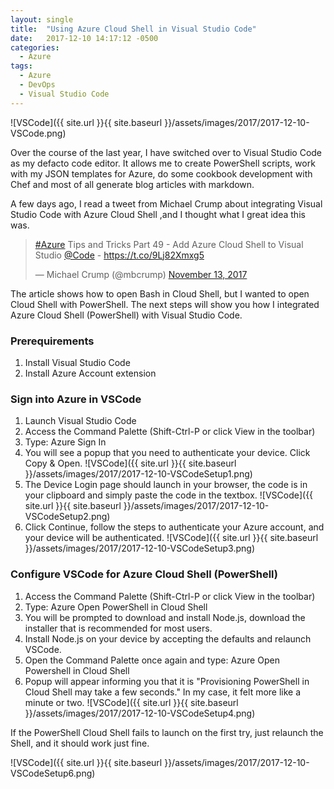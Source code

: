 ```yaml
---
layout: single
title:  "Using Azure Cloud Shell in Visual Studio Code"
date:   2017-12-10 14:17:12 -0500
categories:
  - Azure
tags:
  - Azure
  - DevOps
  - Visual Studio Code
---
```


![VSCode]({{ site.url }}{{ site.baseurl }}/assets/images/2017/2017-12-10-VSCode.png)

Over the course of the last year, I have switched over to Visual Studio Code as my defacto code editor.  It allows me to create PowerShell scripts, work with my JSON templates for Azure, do some cookbook development with Chef and most of all generate blog articles with markdown.

A few days ago, I read a tweet from Michael Crump about integrating Visual Studio Code with Azure Cloud Shell ,and I thought what I great idea this was. 

<blockquote class="twitter-tweet" data-cards="hidden" data-lang="en"><p lang="en" dir="ltr"><a href="https://twitter.com/hashtag/Azure?src=hash&amp;ref_src=twsrc%5Etfw">#Azure</a> Tips and Tricks Part 49 - Add Azure Cloud Shell to Visual Studio <a href="https://twitter.com/code?ref_src=twsrc%5Etfw">@Code</a> - <a href="https://t.co/9Lj82Xmxg5">https://t.co/9Lj82Xmxg5</a></p>&mdash; Michael Crump (@mbcrump) <a href="https://twitter.com/mbcrump/status/930018655710121984?ref_src=twsrc%5Etfw">November 13, 2017</a></blockquote>
<script async src="https://platform.twitter.com/widgets.js" charset="utf-8"></script>

The article shows how to open Bash in Cloud Shell, but I wanted to open Cloud Shell with PowerShell. The next steps will show you how I integrated Azure Cloud Shell (PowerShell) with Visual Studio Code.

### Prerequirements

1. Install Visual Studio Code
2. Install Azure Account extension

### Sign into Azure in VSCode

1. Launch Visual Studio Code
2. Access the Command Palette (Shift-Ctrl-P or click View in the toolbar)
3. Type: Azure Sign In
4. You will see a popup that you need to authenticate your device. Click Copy & Open.
![VSCode]({{ site.url }}{{ site.baseurl }}/assets/images/2017/2017-12-10-VSCodeSetup1.png)
5. The Device Login page should launch in your browser, the code is in your clipboard and simply paste the code in the textbox.
![VSCode]({{ site.url }}{{ site.baseurl }}/assets/images/2017/2017-12-10-VSCodeSetup2.png)
6. Click Continue, follow the steps to authenticate your Azure account, and your device will be authenticated.
![VSCode]({{ site.url }}{{ site.baseurl }}/assets/images/2017/2017-12-10-VSCodeSetup3.png)

### Configure VSCode for Azure Cloud Shell (PowerShell)

1. Access the Command Palette (Shift-Ctrl-P or click View in the toolbar)
2. Type: Azure Open PowerShell in Cloud Shell
3. You will be prompted to download and install Node.js, download the installer that is recommended for most users.
4. Install Node.js on your device by accepting the defaults and relaunch VSCode.
5. Open the Command Palette once again and type: Azure Open Powershell in Cloud Shell
6. Popup will appear informing you that it is "Provisioning PowerShell in Cloud Shell may take a few seconds." In my case, it felt more like a minute or two.
![VSCode]({{ site.url }}{{ site.baseurl }}/assets/images/2017/2017-12-10-VSCodeSetup4.png)

If the PowerShell Cloud Shell fails to launch on the first try, just relaunch the Shell, and it should work just fine.

![VSCode]({{ site.url }}{{ site.baseurl }}/assets/images/2017/2017-12-10-VSCodeSetup6.png)